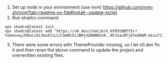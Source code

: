 1. Set up node in your environment (use nvm) https://github.com/nvm-sh/nvm?tab=readme-ov-file#install--update-script
2. Run shadcn command

```
npx shadcn@latest init
npx shadcn@latest add "https://v0.dev/chat/b/b_kFM3tBBfY5r?token=eyJhbGciOiJkaXIiLCJlbmMiOiJBMjU2R0NNIn0..AF3sau0TjGTedHbM.mIzx7JJiTjH_t7NMTPWqQ4gzfrfia07ofTWxDPgaQwIx0gH89R4cpDTp8TU.MV6sxSTLS1Kx7YJFw2z3RQ"
```

3. There were some errors with ThemeProvider missing, so I let v0.dev fix it and then reran the above command to update the project and overwritten existing files.



